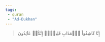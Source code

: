 ```yaml
---
tags: 
 - quran 
 - "Ad-Dukhan"
---
```


> إِنَّا كَاشِفُواْ ٱلۡعَذَابِ قَلِيلًاۚ إِنَّكُمۡ عَآئِدُونَ
